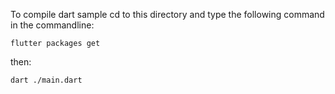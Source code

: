 To compile dart sample cd to this directory and type the following command in
the commandline: 

`flutter packages get`

then: 

`dart ./main.dart`
